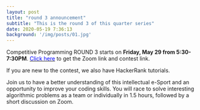 ```yaml
---
layout: post
title: "round 3 announcement"
subtitle: "This is the round 3 of this quarter series"
date: 2020-05-19 7:36:13
background: '/img/posts/01.jpg'
---
```


Competitive Programming ROUND 3 starts on **Friday, May 29 from 5:30-7:30PM**. [<span style="color: blue">Click here</span>](http://bit.ly/UWBcomp) to get the Zoom link and contest link.

If you are new to the contest, we also have HackerRank tutorials.

Join us to have a better understanding of this intellectual e-Sport and an opportunity to improve your coding skills.
You will race to solve interesting algorithmic problems as a team or individually in 1.5 hours, followed by a short discussion on Zoom.
